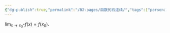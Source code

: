 ```yaml
---
{"dg-publish":true,"permalink":"/02-pages/函数的右连续/","tags":["personal/blog","高等数学","概念"]}
---
```


$\displaystyle \lim_{  x \to x_{0}^{+} }f(x)=f(x_{0})$.